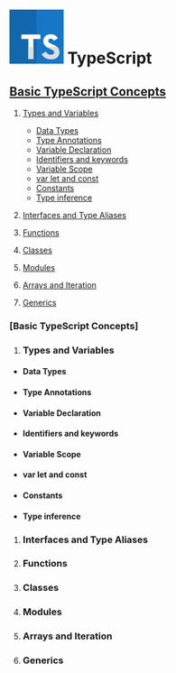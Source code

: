 # ![TypeScript](./img/ts.png) TypeScript

## [Basic TypeScript Concepts](#basic-typescript-concepts)

1. [Types and Variables](#types-and-variables)

   - [Data Types](#data-types)
   - [Type Annotations](#type-annotations)
   - [Variable Declaration](#variable-declaration)
   - [Identifiers and keywords](#identifiers-and-keywords)
   - [Variable Scope](#variable-scope)
   - [var let and const](#var-let-and-const)
   - [Constants](#constants)
   - [Type inference](#type-inference)

2. [Interfaces and Type Aliases](#interfaces-and-type-aliases)
3. [Functions](#functions)
4. [Classes](#classes)
5. [Modules](#modules)
6. [Arrays and Iteration](#arrays-and-iteration)
7. [Generics](#generics)

### [Basic TypeScript Concepts]

1. ### Types and Variables

- #### Data Types

- #### Type Annotations

- #### Variable Declaration

- #### Identifiers and keywords

- #### Variable Scope

- #### var let and const

- #### Constants

- #### Type inference

1. ### Interfaces and Type Aliases

2. ### Functions

3. ### Classes

4. ### Modules

5. ### Arrays and Iteration

6. ### Generics
